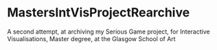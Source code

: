 # MastersIntVisProjectRearchive
 A second attempt, at archiving my Serious Game project, for Interactive Visualisations, Master degree, at the Glasgow School of Art
